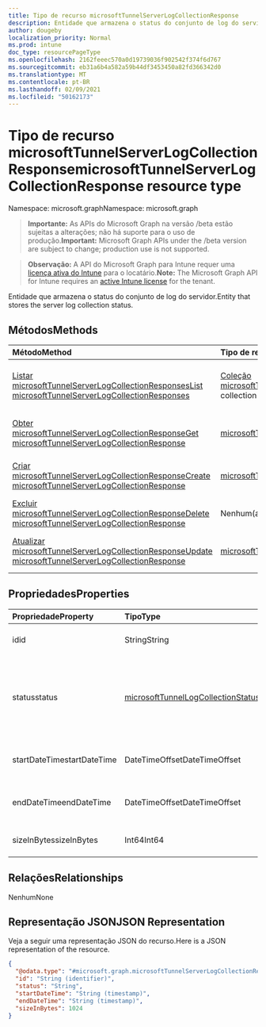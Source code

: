 ```yaml
---
title: Tipo de recurso microsoftTunnelServerLogCollectionResponse
description: Entidade que armazena o status do conjunto de log do servidor.
author: dougeby
localization_priority: Normal
ms.prod: intune
doc_type: resourcePageType
ms.openlocfilehash: 2162feeec570a0d19739036f902542f374f6d767
ms.sourcegitcommit: eb31a6b4a582a59b44df3453450a82fd366342d0
ms.translationtype: MT
ms.contentlocale: pt-BR
ms.lasthandoff: 02/09/2021
ms.locfileid: "50162173"
---
```

# <a name="microsofttunnelserverlogcollectionresponse-resource-type"></a><span data-ttu-id="6d725-103">Tipo de recurso microsoftTunnelServerLogCollectionResponse</span><span class="sxs-lookup"><span data-stu-id="6d725-103">microsoftTunnelServerLogCollectionResponse resource type</span></span>

<span data-ttu-id="6d725-104">Namespace: microsoft.graph</span><span class="sxs-lookup"><span data-stu-id="6d725-104">Namespace: microsoft.graph</span></span>

> <span data-ttu-id="6d725-105">**Importante:** As APIs do Microsoft Graph na versão /beta estão sujeitas a alterações; não há suporte para o uso de produção.</span><span class="sxs-lookup"><span data-stu-id="6d725-105">**Important:** Microsoft Graph APIs under the /beta version are subject to change; production use is not supported.</span></span>

> <span data-ttu-id="6d725-106">**Observação:** A API do Microsoft Graph para Intune requer uma [licença ativa do Intune](https://go.microsoft.com/fwlink/?linkid=839381) para o locatário.</span><span class="sxs-lookup"><span data-stu-id="6d725-106">**Note:** The Microsoft Graph API for Intune requires an [active Intune license](https://go.microsoft.com/fwlink/?linkid=839381) for the tenant.</span></span>

<span data-ttu-id="6d725-107">Entidade que armazena o status do conjunto de log do servidor.</span><span class="sxs-lookup"><span data-stu-id="6d725-107">Entity that stores the server log collection status.</span></span>

## <a name="methods"></a><span data-ttu-id="6d725-108">Métodos</span><span class="sxs-lookup"><span data-stu-id="6d725-108">Methods</span></span>
|<span data-ttu-id="6d725-109">Método</span><span class="sxs-lookup"><span data-stu-id="6d725-109">Method</span></span>|<span data-ttu-id="6d725-110">Tipo de retorno</span><span class="sxs-lookup"><span data-stu-id="6d725-110">Return Type</span></span>|<span data-ttu-id="6d725-111">Descrição</span><span class="sxs-lookup"><span data-stu-id="6d725-111">Description</span></span>|
|:---|:---|:---|
|[<span data-ttu-id="6d725-112">Listar microsoftTunnelServerLogCollectionResponses</span><span class="sxs-lookup"><span data-stu-id="6d725-112">List microsoftTunnelServerLogCollectionResponses</span></span>](../api/intune-mstunnel-microsofttunnelserverlogcollectionresponse-list.md)|<span data-ttu-id="6d725-113">[Coleção microsoftTunnelServerLogCollectionResponse](../resources/intune-mstunnel-microsofttunnelserverlogcollectionresponse.md)</span><span class="sxs-lookup"><span data-stu-id="6d725-113">[microsoftTunnelServerLogCollectionResponse](../resources/intune-mstunnel-microsofttunnelserverlogcollectionresponse.md) collection</span></span>|<span data-ttu-id="6d725-114">Listar propriedades e relações dos [objetos microsoftTunnelServerLogCollectionResponse.](../resources/intune-mstunnel-microsofttunnelserverlogcollectionresponse.md)</span><span class="sxs-lookup"><span data-stu-id="6d725-114">List properties and relationships of the [microsoftTunnelServerLogCollectionResponse](../resources/intune-mstunnel-microsofttunnelserverlogcollectionresponse.md) objects.</span></span>|
|[<span data-ttu-id="6d725-115">Obter microsoftTunnelServerLogCollectionResponse</span><span class="sxs-lookup"><span data-stu-id="6d725-115">Get microsoftTunnelServerLogCollectionResponse</span></span>](../api/intune-mstunnel-microsofttunnelserverlogcollectionresponse-get.md)|[<span data-ttu-id="6d725-116">microsoftTunnelServerLogCollectionResponse</span><span class="sxs-lookup"><span data-stu-id="6d725-116">microsoftTunnelServerLogCollectionResponse</span></span>](../resources/intune-mstunnel-microsofttunnelserverlogcollectionresponse.md)|<span data-ttu-id="6d725-117">Ler propriedades e relações do objeto [microsoftTunnelServerLogCollectionResponse.](../resources/intune-mstunnel-microsofttunnelserverlogcollectionresponse.md)</span><span class="sxs-lookup"><span data-stu-id="6d725-117">Read properties and relationships of the [microsoftTunnelServerLogCollectionResponse](../resources/intune-mstunnel-microsofttunnelserverlogcollectionresponse.md) object.</span></span>|
|[<span data-ttu-id="6d725-118">Criar microsoftTunnelServerLogCollectionResponse</span><span class="sxs-lookup"><span data-stu-id="6d725-118">Create microsoftTunnelServerLogCollectionResponse</span></span>](../api/intune-mstunnel-microsofttunnelserverlogcollectionresponse-create.md)|[<span data-ttu-id="6d725-119">microsoftTunnelServerLogCollectionResponse</span><span class="sxs-lookup"><span data-stu-id="6d725-119">microsoftTunnelServerLogCollectionResponse</span></span>](../resources/intune-mstunnel-microsofttunnelserverlogcollectionresponse.md)|<span data-ttu-id="6d725-120">Crie um novo [objeto microsoftTunnelServerLogCollectionResponse.](../resources/intune-mstunnel-microsofttunnelserverlogcollectionresponse.md)</span><span class="sxs-lookup"><span data-stu-id="6d725-120">Create a new [microsoftTunnelServerLogCollectionResponse](../resources/intune-mstunnel-microsofttunnelserverlogcollectionresponse.md) object.</span></span>|
|[<span data-ttu-id="6d725-121">Excluir microsoftTunnelServerLogCollectionResponse</span><span class="sxs-lookup"><span data-stu-id="6d725-121">Delete microsoftTunnelServerLogCollectionResponse</span></span>](../api/intune-mstunnel-microsofttunnelserverlogcollectionresponse-delete.md)|<span data-ttu-id="6d725-122">Nenhum(a)</span><span class="sxs-lookup"><span data-stu-id="6d725-122">None</span></span>|<span data-ttu-id="6d725-123">Exclui um [microsoftTunnelServerLogCollectionResponse](../resources/intune-mstunnel-microsofttunnelserverlogcollectionresponse.md).</span><span class="sxs-lookup"><span data-stu-id="6d725-123">Deletes a [microsoftTunnelServerLogCollectionResponse](../resources/intune-mstunnel-microsofttunnelserverlogcollectionresponse.md).</span></span>|
|[<span data-ttu-id="6d725-124">Atualizar microsoftTunnelServerLogCollectionResponse</span><span class="sxs-lookup"><span data-stu-id="6d725-124">Update microsoftTunnelServerLogCollectionResponse</span></span>](../api/intune-mstunnel-microsofttunnelserverlogcollectionresponse-update.md)|[<span data-ttu-id="6d725-125">microsoftTunnelServerLogCollectionResponse</span><span class="sxs-lookup"><span data-stu-id="6d725-125">microsoftTunnelServerLogCollectionResponse</span></span>](../resources/intune-mstunnel-microsofttunnelserverlogcollectionresponse.md)|<span data-ttu-id="6d725-126">Atualizar as propriedades de um [objeto microsoftTunnelServerLogCollectionResponse.](../resources/intune-mstunnel-microsofttunnelserverlogcollectionresponse.md)</span><span class="sxs-lookup"><span data-stu-id="6d725-126">Update the properties of a [microsoftTunnelServerLogCollectionResponse](../resources/intune-mstunnel-microsofttunnelserverlogcollectionresponse.md) object.</span></span>|

## <a name="properties"></a><span data-ttu-id="6d725-127">Propriedades</span><span class="sxs-lookup"><span data-stu-id="6d725-127">Properties</span></span>
|<span data-ttu-id="6d725-128">Propriedade</span><span class="sxs-lookup"><span data-stu-id="6d725-128">Property</span></span>|<span data-ttu-id="6d725-129">Tipo</span><span class="sxs-lookup"><span data-stu-id="6d725-129">Type</span></span>|<span data-ttu-id="6d725-130">Descrição</span><span class="sxs-lookup"><span data-stu-id="6d725-130">Description</span></span>|
|:---|:---|:---|
|<span data-ttu-id="6d725-131">id</span><span class="sxs-lookup"><span data-stu-id="6d725-131">id</span></span>|<span data-ttu-id="6d725-132">String</span><span class="sxs-lookup"><span data-stu-id="6d725-132">String</span></span>|<span data-ttu-id="6d725-133">A ID exclusiva da entidade</span><span class="sxs-lookup"><span data-stu-id="6d725-133">The unique ID of the entity</span></span>|
|<span data-ttu-id="6d725-134">status</span><span class="sxs-lookup"><span data-stu-id="6d725-134">status</span></span>|[<span data-ttu-id="6d725-135">microsoftTunnelLogCollectionStatus</span><span class="sxs-lookup"><span data-stu-id="6d725-135">microsoftTunnelLogCollectionStatus</span></span>](../resources/intune-mstunnel-microsofttunnellogcollectionstatus.md)|<span data-ttu-id="6d725-136">O status da coleção de log.</span><span class="sxs-lookup"><span data-stu-id="6d725-136">The status of log collection.</span></span> <span data-ttu-id="6d725-137">Os valores possíveis são: `pending`, `completed`, `failed`.</span><span class="sxs-lookup"><span data-stu-id="6d725-137">Possible values are: `pending`, `completed`, `failed`.</span></span>|
|<span data-ttu-id="6d725-138">startDateTime</span><span class="sxs-lookup"><span data-stu-id="6d725-138">startDateTime</span></span>|<span data-ttu-id="6d725-139">DateTimeOffset</span><span class="sxs-lookup"><span data-stu-id="6d725-139">DateTimeOffset</span></span>|<span data-ttu-id="6d725-140">A hora de início dos logs coletados</span><span class="sxs-lookup"><span data-stu-id="6d725-140">The start time of the logs collected</span></span> |
|<span data-ttu-id="6d725-141">endDateTime</span><span class="sxs-lookup"><span data-stu-id="6d725-141">endDateTime</span></span>|<span data-ttu-id="6d725-142">DateTimeOffset</span><span class="sxs-lookup"><span data-stu-id="6d725-142">DateTimeOffset</span></span>|<span data-ttu-id="6d725-143">A hora de término dos logs coletados</span><span class="sxs-lookup"><span data-stu-id="6d725-143">The end time of the logs collected</span></span>|
|<span data-ttu-id="6d725-144">sizeInBytes</span><span class="sxs-lookup"><span data-stu-id="6d725-144">sizeInBytes</span></span>|<span data-ttu-id="6d725-145">Int64</span><span class="sxs-lookup"><span data-stu-id="6d725-145">Int64</span></span>|<span data-ttu-id="6d725-146">O tamanho dos logs em bytes</span><span class="sxs-lookup"><span data-stu-id="6d725-146">The size of the logs in bytes</span></span>|

## <a name="relationships"></a><span data-ttu-id="6d725-147">Relações</span><span class="sxs-lookup"><span data-stu-id="6d725-147">Relationships</span></span>
<span data-ttu-id="6d725-148">Nenhum</span><span class="sxs-lookup"><span data-stu-id="6d725-148">None</span></span>

## <a name="json-representation"></a><span data-ttu-id="6d725-149">Representação JSON</span><span class="sxs-lookup"><span data-stu-id="6d725-149">JSON Representation</span></span>
<span data-ttu-id="6d725-150">Veja a seguir uma representação JSON do recurso.</span><span class="sxs-lookup"><span data-stu-id="6d725-150">Here is a JSON representation of the resource.</span></span>
<!-- {
  "blockType": "resource",
  "keyProperty": "id",
  "@odata.type": "microsoft.graph.microsoftTunnelServerLogCollectionResponse"
}
-->
``` json
{
  "@odata.type": "#microsoft.graph.microsoftTunnelServerLogCollectionResponse",
  "id": "String (identifier)",
  "status": "String",
  "startDateTime": "String (timestamp)",
  "endDateTime": "String (timestamp)",
  "sizeInBytes": 1024
}
```




